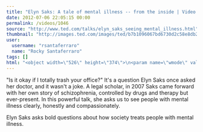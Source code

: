 ```yaml
---
title: "Elyn Saks: A tale of mental illness -- from the inside | Video on TED.com"
date: 2012-07-06 22:05:15 00:00
permalink: /videos/1046
source: "http://www.ted.com/talks/elyn_saks_seeing_mental_illness.html"
thumbnail: "http://images.ted.com/images/ted/b7b1096067bd6730d2c58e8db278b1240c9b7745_389x292.jpg"
user:
  username: "rsantaferraro"
  name: "Rocky Santaferraro"
tags: []
html: "<object width=\"526\" height=\"374\">\n<param name=\"wmode\" value=\"transparent\"><param name=\"movie\" value=\"http://video.ted.com/assets/player/swf/EmbedPlayer.swf\"><param name=\"allowFullScreen\" value=\"true\"><param name=\"allowScriptAccess\" value=\"always\"><param name=\"wmode\" value=\"transparent\"><param name=\"bgColor\" value=\"#ffffff\"><param name=\"flashvars\" value=\"vu=http://video.ted.com/talk/stream/2012G/Blank/ElynSaks_2012G-320k.mp4&amp;su=http://images.ted.com/images/ted/tedindex/embed-posters/ElynSaks_2012G-embed.jpg&amp;vw=512&amp;vh=288&amp;ap=0&amp;ti=1494&amp;lang=en&amp;introDuration=15330&amp;adDuration=4000&amp;postAdDuration=830&amp;adKeys=talk=elyn_saks_seeing_mental_illness;year=2012;theme=medicine_without_borders;theme=how_the_mind_works;event=TEDGlobal+2012;tag=brain;tag=health+care;tag=mental+health;&amp;preAdTag=tconf.ted/embed;tile=1;sz=512x288;\"><embed src=\"http://video.ted.com/assets/player/swf/EmbedPlayer.swf\" pluginspace=\"http://www.macromedia.com/go/getflashplayer\" type=\"application/x-shockwave-flash\" wmode=\"transparent\" bgcolor=\"#ffffff\" width=\"526\" height=\"374\" allowfullscreen=\"true\" allowscriptaccess=\"always\" flashvars=\"vu=http://video.ted.com/talk/stream/2012G/Blank/ElynSaks_2012G-320k.mp4&amp;su=http://images.ted.com/images/ted/tedindex/embed-posters/ElynSaks_2012G-embed.jpg&amp;vw=512&amp;vh=288&amp;ap=0&amp;ti=1494&amp;lang=en&amp;introDuration=15330&amp;adDuration=4000&amp;postAdDuration=830&amp;adKeys=talk=elyn_saks_seeing_mental_illness;year=2012;theme=medicine_without_borders;theme=how_the_mind_works;event=TEDGlobal+2012;tag=brain;tag=health+care;tag=mental+health;&amp;preAdTag=tconf.ted/embed;tile=1;sz=512x288;\"></embed></object>"
---
```


"Is it okay if I totally trash your office?" It's a question Elyn Saks once asked her doctor, and it wasn't a joke. A legal scholar, in 2007 Saks came forward with her own story of schizophrenia, controlled by drugs and therapy but ever-present. In this powerful talk, she asks us to see people with mental illness clearly, honestly and compassionately.

Elyn Saks asks bold questions about how society treats people with mental illness.